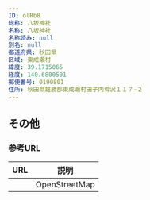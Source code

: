 ```yaml
---
ID: olRb8
総称: 八坂神社
名称: 八坂神社
名称読み: null
別名: null
都道府県: 秋田県
区域: 東成瀬村
緯度: 39.1715065
経度: 140.6800501
郵便番号: 0190801
住所: 秋田県雄勝郡東成瀬村田子内肴沢１１７−２
---
```


## その他

### 参考URL

| URL | 説明          |
| --- | ------------- |
|     | OpenStreetMap |
